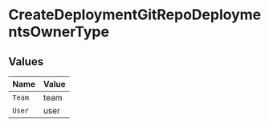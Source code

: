 # CreateDeploymentGitRepoDeploymentsOwnerType


## Values

| Name   | Value  |
| ------ | ------ |
| `Team` | team   |
| `User` | user   |
